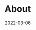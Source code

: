 ---
title: "About"
date: 2022-03-06
layout: "archives"
#slug: "archives"
menu:
    main:
        weight: 5
        params: 
            icon: archives
---
